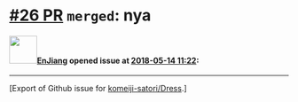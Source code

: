 # [\#26 PR](https://github.com/komeiji-satori/Dress/pull/26) `merged`: nya

#### <img src="https://avatars.githubusercontent.com/u/17062906?u=51710e6315c40505306d6d6849f61aca916b77b9&v=4" width="50">[EnJiang](https://github.com/EnJiang) opened issue at [2018-05-14 11:22](https://github.com/komeiji-satori/Dress/pull/26):






-------------------------------------------------------------------------------



[Export of Github issue for [komeiji-satori/Dress](https://github.com/komeiji-satori/Dress).]
